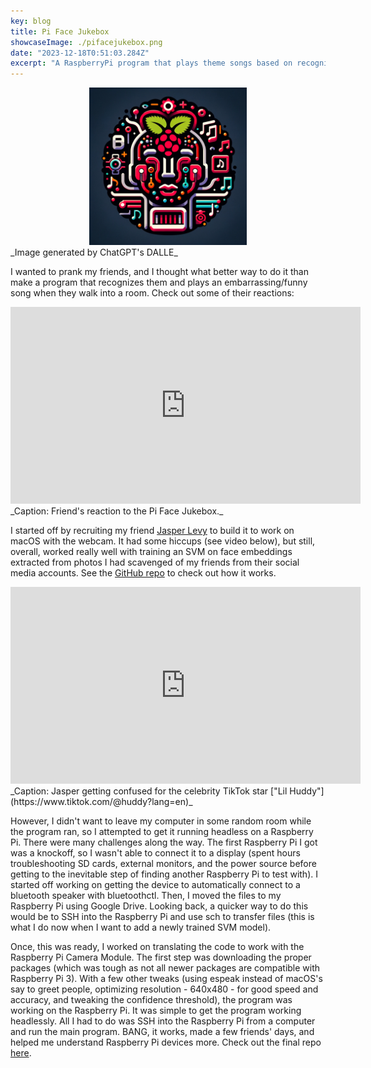 ```yaml
---
key: blog
title: Pi Face Jukebox
showcaseImage: ./pifacejukebox.png
date: "2023-12-18T0:51:03.284Z"
excerpt: "A RaspberryPi program that plays theme songs based on recognized faces"
---
```


<div align="center">
    <img src="./pifacejukebox.png" alt="Pi Face Jukebox Logo" style="width: 50%;"/>
</div>
_Image generated by ChatGPT's DALLE_

I wanted to prank my friends, and I thought what better way to do it than make a program that recognizes them and plays an embarrassing/funny song when they walk into a room. Check out some of their reactions:

<iframe width="560" height="315" src="https://www.youtube.com/embed/r57Zn2JfX4s?si=BJOD1LnsNZwE1MQb" title="YouTube video player" frameborder="0" allow="accelerometer; autoplay; clipboard-write; encrypted-media; gyroscope; picture-in-picture; web-share" allowfullscreen></iframe>
_Caption: Friend's reaction to the Pi Face Jukebox._

I started off by recruiting my friend [Jasper Levy](https://github.com/jaslevy) to build it to work on macOS with the webcam. It had some hiccups (see video below), but still, overall, worked really well with training an SVM on face embeddings extracted from photos I had scavenged of my friends from their social media accounts. See the [GitHub repo](https://github.com/jaslevy/FaceRecogThemeSongenator) to check out how it works.

<iframe width="560" height="315" src="https://www.youtube.com/embed/4BjLPnus9k8" title="YouTube video player" frameborder="0" allow="accelerometer; autoplay; clipboard-write; encrypted-media; gyroscope; picture-in-picture" allowfullscreen></iframe>
_Caption: Jasper getting confused for the celebrity TikTok star ["Lil Huddy"](https://www.tiktok.com/@huddy?lang=en)_

However, I didn't want to leave my computer in some random room while the program ran, so I attempted to get it running headless on a Raspberry Pi. There were many challenges along the way. The first Raspberry Pi I got was a knockoff, so I wasn't able to connect it to a display (spent hours troubleshooting SD cards, external monitors, and the power source before getting to the inevitable step of finding another Raspberry Pi to test with). I started off working on getting the device to automatically connect to a bluetooth speaker with bluetoothctl. Then, I moved the files to my Raspberry Pi using Google Drive. Looking back, a quicker way to do this would be to SSH into the Raspberry Pi and use sch to transfer files (this is what I do now when I want to add a newly trained SVM model).

Once, this was ready, I worked on translating the code to work with the Raspberry Pi Camera Module. The first step was downloading the proper packages (which was tough as not all newer packages are compatible with Raspberry Pi 3). With a few other tweaks (using espeak instead of macOS's say to greet people, optimizing resolution - 640x480 - for good speed and accuracy, and tweaking the confidence threshold), the program was working on the Raspberry Pi. It was simple to get the program working headlessly. All I had to do was SSH into the Raspberry Pi from a computer and run the main program. BANG, it works, made a few friends' days, and helped me understand Raspberry Pi devices more. Check out the final repo [here](https://github.com/krisselberg/PiFaceJukebox).
